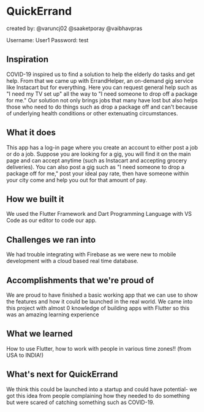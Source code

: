 # QuickErrand

created by: @varuncj02 @saaketporay @vaibhavpras

Username: User1
Password: test

## Inspiration
COVID-19 inspired us to find a solution to help the elderly do tasks and get help. From that we came up with ErrandHelper, an on-demand gig service like Instacart but for everything. Here you can request general help such as "I need my TV set up" all the way to "I need someone to drop off a package for me." Our solution not only brings jobs that many have lost but also helps those who need to do things such as drop a package off and can't because of underlying health conditions or other extenuating circumstances.

## What it does
This app has a log-in page where you create an account to either post a job or do a job. Suppose you are looking for a gig, you will find it on the main page and can accept anytime (such as Instacart and accepting grocery deliveries). You can also post a gig such as "I need someone to drop a package off for me," post your ideal pay rate, then have someone within your city come and help you out for that amount of pay.

## How we built it
We used the Flutter Framework and Dart Programming Language with VS Code as our editor to code our app.

## Challenges we ran into
We had trouble integrating with Firebase as we were new to mobile development with a cloud based real time database.

## Accomplishments that we're proud of
We are proud to have finished a basic working app that we can use to show the features and how it could be launched in the real world. We came into this project with almost 0 knowledge of building apps with Flutter so this was an amazing learning experience

## What we learned
How to use Flutter, how to work with people in various time zones!! (from USA to INDIA!)

## What's next for QuickErrand
We think this could be launched into a startup and could have potential- we got this idea from people complaining how they needed to do something but were scared of catching something such as COVID-19.
